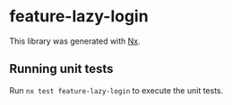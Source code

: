 # feature-lazy-login

This library was generated with [Nx](https://nx.dev).

## Running unit tests

Run `nx test feature-lazy-login` to execute the unit tests.
